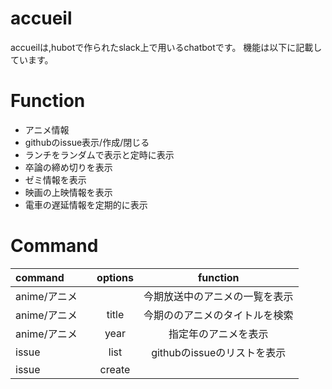 # accueil

accueilは,hubotで作られたslack上で用いるchatbotです。
機能は以下に記載しています。

[heroku]: http://www.heroku.com
[hubot]: http://hubot.github.com
[generator-hubot]: https://github.com/github/generator-hubot

# Function
* アニメ情報
* githubのissue表示/作成/閉じる
* ランチをランダムで表示と定時に表示
* 卒論の締め切りを表示
* ゼミ情報を表示
* 映画の上映情報を表示
* 電車の遅延情報を定期的に表示

# Command
| command 　　| options | function |
|:------------|:-------:|:--------------------------------------------:|
|anime/アニメ |         | 今期放送中のアニメの一覧を表示               |
|anime/アニメ | title   | 今期ののアニメのタイトルを検索               |
|anime/アニメ | year    | 指定年のアニメを表示                         |
| issue       | list    | githubのissueのリストを表示                  |
| issue       | create <title> body <content>  | githubのissueを作成   |
| issue       | issue close <number>    | githubのissueを閉じる        |
| lunch       | ------- | ランチをランダムで決める& 12:30に定期的に実行|
| thesis      | ------- | 卒論の締め切りまでの日数を表示               | 
| thesis      | bachelor| 学部の卒論締め切りを設定                     | 
| thesis      | master  | 修士の卒論締め切りを設定                     |
|semi         | ------- | 次のゼミ情報を表示                           |
|semi         | list    | ゼミ情報を表示                               |
| theater     | ------- | 登録済みの映画館の上映情報を表示             |
| train       | all     | Yahoo!電車情報を表示                         |

# Now Coding
circle ci + capistrano -> deploy like chatops

# Want Function

